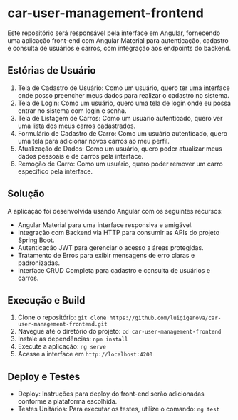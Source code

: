 # car-user-management-frontend
Este repositório será responsável pela interface em Angular, fornecendo uma aplicação front-end com Angular Material para autenticação, cadastro e consulta de usuários e carros, com integração aos endpoints do backend.

## Estórias de Usuário

1. Tela de Cadastro de Usuário: Como um usuário, quero ter uma interface onde posso preencher meus dados para realizar o cadastro no sistema.
2. Tela de Login: Como um usuário, quero uma tela de login onde eu possa entrar no sistema com login e senha.
3. Tela de Listagem de Carros: Como um usuário autenticado, quero ver uma lista dos meus carros cadastrados.
4. Formulário de Cadastro de Carro: Como um usuário autenticado, quero uma tela para adicionar novos carros ao meu perfil.
5. Atualização de Dados: Como um usuário, quero poder atualizar meus dados pessoais e de carros pela interface.
6. Remoção de Carro: Como um usuário, quero poder remover um carro específico pela interface.

## Solução

A aplicação foi desenvolvida usando Angular com os seguintes recursos:
- Angular Material para uma interface responsiva e amigável.
- Integração com Backend via HTTP para consumir as APIs do projeto Spring Boot.
- Autenticação JWT para gerenciar o acesso a áreas protegidas.
- Tratamento de Erros para exibir mensagens de erro claras e padronizadas.
- Interface CRUD Completa para cadastro e consulta de usuários e carros.

## Execução e Build

1. Clone o repositório: `git clone https://github.com/luigigenova/car-user-management-frontend.git`
2. Navegue até o diretório do projeto: `cd car-user-management-frontend`
3. Instale as dependências: `npm install`
4. Execute a aplicação: `ng serve`
5. Acesse a interface em `http://localhost:4200`

## Deploy e Testes

- Deploy: Instruções para deploy do front-end serão adicionadas conforme a plataforma escolhida.
- Testes Unitários: Para executar os testes, utilize o comando: `ng test`
